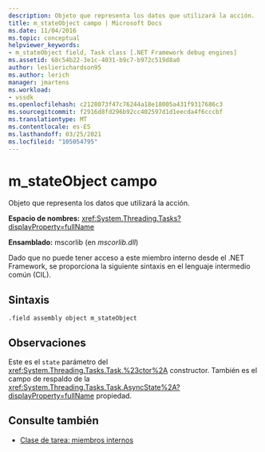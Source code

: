 ```yaml
---
description: Objeto que representa los datos que utilizará la acción.
title: m_stateObject campo | Microsoft Docs
ms.date: 11/04/2016
ms.topic: conceptual
helpviewer_keywords:
- m_stateObject field, Task class [.NET Framework debug engines]
ms.assetid: 68c54b22-3e1c-4031-b9c7-b972c519d8a0
author: leslierichardson95
ms.author: lerich
manager: jmartens
ms.workload:
- vssdk
ms.openlocfilehash: c2128073f47c76244a18e18005a431f9317686c3
ms.sourcegitcommit: f2916d8fd296b92cc402597d1d1eecda4f6cccbf
ms.translationtype: MT
ms.contentlocale: es-ES
ms.lasthandoff: 03/25/2021
ms.locfileid: "105054795"
---
```

# <a name="m_stateobject-field"></a>m_stateObject campo
Objeto que representa los datos que utilizará la acción.

 **Espacio de nombres:** <xref:System.Threading.Tasks?displayProperty=fullName>

 **Ensamblado:** mscorlib (en *mscorlib.dll*)

 Dado que no puede tener acceso a este miembro interno desde el .NET Framework, se proporciona la siguiente sintaxis en el lenguaje intermedio común (CIL).

## <a name="syntax"></a>Sintaxis

```
.field assembly object m_stateObject
```

## <a name="remarks"></a>Observaciones
 Este es el `state` parámetro del <xref:System.Threading.Tasks.Task.%23ctor%2A> constructor. También es el campo de respaldo de la <xref:System.Threading.Tasks.Task.AsyncState%2A?displayProperty=fullName> propiedad.

## <a name="see-also"></a>Consulte también
- [Clase de tarea: miembros internos](../../extensibility/debugger/task-class-internal-members.md)
